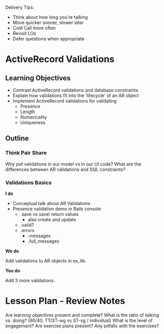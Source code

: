 Delivery Tips:

* Think about how long you're talking
* Move quicker sooner, slower later
* Cold Call more often
* Revisit LOs
* Defer questions when appropriate

# ActiveRecord Validations

## Learning Objectives

* Contrast ActiveRecord validations and database constraints
* Explain how validations fit into the 'lifecycle' of an AR object
* Implement ActiveRecord validations for validating
  * Presence
  * Length
  * Numericality
  * Uniqueness

## Outline

### Think Pair Share

Why put validations in our model vs in our UI code?
What are the differences between AR validations and SQL constraints?

### Validations Basics

**I do**

* Conceptual talk about AR Validations
* Presence validation demo in Rails console
  * .save vs save! return values
    * also create and update
  * .valid?
  * .errors
    * .messages
    * .full_messages

**We do**

Add validations to AR objects in ex_lib.

**You do**

Add 3 more validations.

# Lesson Plan - Review Notes

Are learning objectives present and complete?
What is the ratio of talking vs. doing? (60/40, TT/ST-wg vs ST-sg / individual)
What is the level of engagement?
Are exercise plans present?
Any pitfalls with the exercises?
